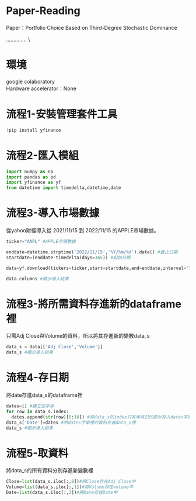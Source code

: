 # Paper-Reading
Paper：Portfolio Choice Based on Third-Degree Stochastic Dominance

.............. \


# 環境
google colaboratory \
Hardware accelerator：None

# 流程1-安裝管理套件工具
```python
!pip install yfinance
```
# 流程2-匯入模組

```python
import numpy as np
import pandas as pd
import yfinance as yf
from datetime import timedelta,datetime,date
```
# 流程3-導入市場數據
從yahoo財經導入從 2021/11/15 到 2022/11/15 的APPLE市場數據。
```python
ticker="AAPL" #APPLE市場數據

enddate=datetime.strptime('2022/11/15','%Y/%m/%d').date() #截止日期
startdate=(enddate-timedelta(days=365)) #起始日期

data=yf.download(tickers=ticker,start=startdate,end=enddate,interval="1d")

data.columns #顯示導入結果
```
# 流程3-將所需資料存進新的dataframe裡
只需Adj Close與Volume的資料，所以將其存進新的變數data_s
```python
data_s = data[['Adj Close','Volume']]
data_s #顯示導入結果
```
# 流程4-存日期
將date存進data_s的dataframe裡
```python
dates=[] #建立空字串
for row in data_s.index: 
  dates.append(str(row)[0:10]) #將data_s的index只有年月日的部分存入dates字串裡
data_s['Date']=dates #將dates字串裡的資料存進data_s裡
data_s #顯示導入結果
```
# 流程5-取資料
將data_s的所有資料分別存進新變數裡
```python
Close=list(data_s.iloc[:,0])#將Close存在Adj Close中
Volume=list(data_s.iloc[:,1])#將Volumn存在volume中
Date=list(data_s.iloc[:,2])#將Date存在Date中
```
